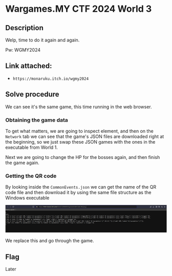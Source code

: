 # Wargames.MY CTF 2024 World 3

## Description

Welp, time to do it again and again.

Pw: WGMY2024

## Link attached:

- `https://monaruku.itch.io/wgmy2024`

## Solve procedure

We can see it's the same game, this time running in the web browser.

### Obtaining the game data

To get what matters, we are going to inspect element, and then on the `Network` tab we can see that the game's JSON files are downloaded right at the beginning, so we just swap these JSON games with the ones in the executable from World 1.

Next we are going to change the HP for the bosses again, and then finish the game again.

### Getting the QR code

By looking inside the `CommonEvents.json` we can get the name of the QR code file and then download it by using the same file structure as the Windows executable

![](image-4.png)

We replace this and go through the game.

## Flag

Later

